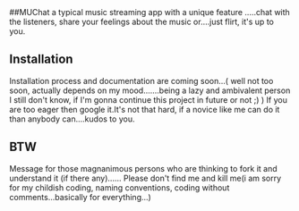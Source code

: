 <snippet>
  <content>
##MUChat 
a typical music streaming app with a unique feature .....chat with the listeners, share your feelings about
the music or....just flirt, it's up to you. 
 
## Installation
Installation process and documentation are coming soon...( well not too soon, actually  depends on my mood.......being a lazy and ambivalent person I still don't know, if I'm gonna continue this project in future or not  ;) )
If you are too eager then google it.It's not that hard, if a novice like me can do it than anybody can....kudos to you.

## BTW
Message for those magnanimous persons who are thinking to fork it and understand it (if there any)......
Please don't find me and kill me(i am sorry for my childish coding, naming conventions, coding without comments...basically for everything...) 

</content>
  
</snippet>
 